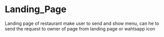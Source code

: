 # Landing_Page
Landing page of restaurant make user to send and show menu, can he to send the request to owner of page from landing page or wahtsapp icon  

